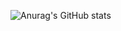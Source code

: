 
![Anurag's GitHub stats](https://github-readme-stats.vercel.app/api?username=or-feus&show_icons=true&theme=radical)